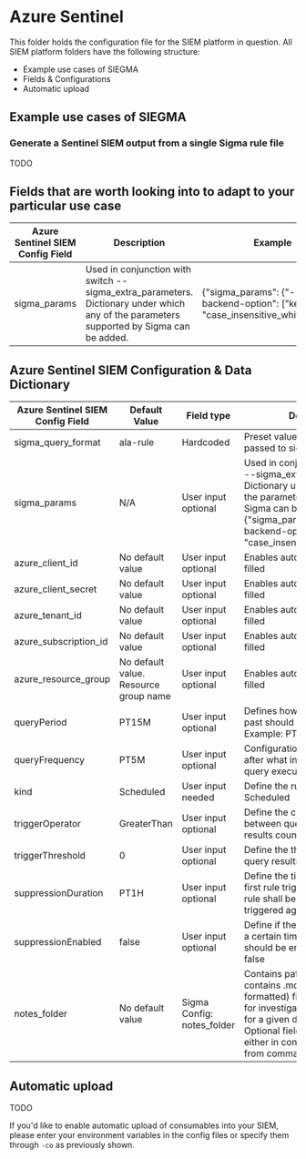 # Azure Sentinel

This folder holds the configuration file for the SIEM platform in question. All SIEM platform folders have the following structure:

- Example use cases of SIEGMA
- Fields & Configurations
- Automatic upload

## Example use cases of SIEGMA

### Generate a Sentinel SIEM output from a single Sigma rule file

TODO

## Fields that are worth looking into to adapt to your particular use case

| Azure Sentinel SIEM Config Field | Description                                                                                                                             | Example                                                                               |
| -------------------------------- | --------------------------------------------------------------------------------------------------------------------------------------- | ------------------------------------------------------------------------------------- |
| sigma_params                     | Used in conjunction with switch --sigma_extra_parameters. Dictionary under which any of the parameters supported by Sigma can be added. | {"sigma_params": {"--backend-option": ["key=value", "case_insensitive_whitelist=*"]}} |

## Azure Sentinel SIEM Configuration & Data Dictionary

| Azure Sentinel SIEM Config Field | Default Value                         | Field type                 | Description                                                                                                                                                                                                                             |
| -------------------------------- | ------------------------------------- | -------------------------- | --------------------------------------------------------------------------------------------------------------------------------------------------------------------------------------------------------------------------------------- |
| sigma_query_format               | ala-rule                              | Hardcoded                  | Preset value. This value is passed to sigmac                                                                                                                                                                                            |
| sigma_params                     | N/A                                   | User input optional        | Used in conjunction with switch --sigma_extra_parameters. Dictionary under which any of the parameters supported by Sigma can be added. Example: {"sigma_params": {"--backend-option": ["key=value", "case_insensitive_whitelist=*"]}}  |
| azure_client_id                  | No default value                      | User input optional        | Enables automatic rule upload if filled                                                                                                                                                                                                 |
| azure_client_secret              | No default value                      | User input optional        | Enables automatic rule upload if filled                                                                                                                                                                                                 |
| azure_tenant_id                  | No default value                      | User input optional        | Enables automatic rule import if filled                                                                                                                                                                                                 |
| azure_subscription_id            | No default value                      | User input optional        | Enables automatic rule import if filled                                                                                                                                                                                                 |
| azure_resource_group             | No default value. Resource group name | User input optional        | Enables automatic rule import if filled                                                                                                                                                                                                 |
| queryPeriod                      | PT15M                                 | User input optional        | Defines how much data in the past should be queried. Example: PT15M                                                                                                                                                                     |
| queryFrequency                   | PT5M                                  | User input optional        | Configuration that specifies after what interval should the query execute. Example: PT5M                                                                                                                                                |
| kind                             | Scheduled                             | User input needed          | Define the rule type. Example: Scheduled                                                                                                                                                                                                |
| triggerOperator                  | GreaterThan                           | User input optional        | Define the comparison operator between query results and results count. Eg: GreaterThan                                                                                                                                                 |
| triggerThreshold                 | 0                                     | User input optional        | Define the threshold for the query results count                                                                                                                                                                                        |
| suppressionDuration              | PT1H                                  | User input optional        | Define the time period after the first rule trigger during which the rule shall be suppressed and not triggered again                                                                                                                   |
| suppressionEnabled               | false                                 | User input optional        | Define if the rule suppression for a certain time after first trigger should be enabled or not. Eg: false                                                                                                                               |
| notes_folder                     | No default value                      | Sigma Config: notes_folder | Contains path to a folder that contains .md (markdown formatted) file containing details for investigation guide / notes for a given detection use case. Optional field that can be set either in config or using -co from commandline. |

## Automatic upload

TODO

If you'd like to enable automatic upload of consumables into your SIEM, please enter your environment variables in the config files or specify them through `-co` as previously shown.
